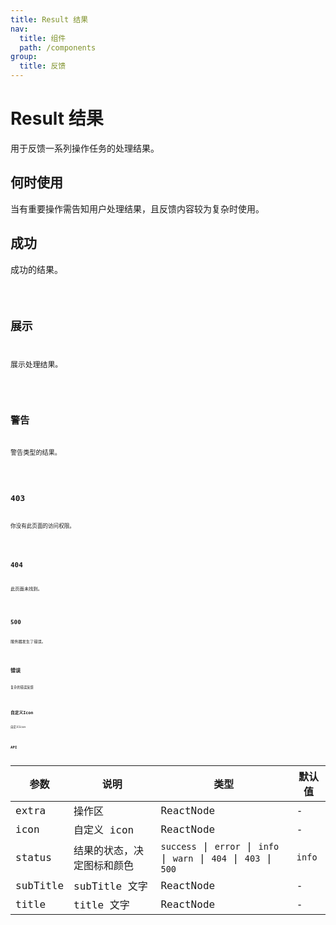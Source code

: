 ```yaml
---
title: Result 结果
nav:
  title: 组件
  path: /components
group:
  title: 反馈
---
```


# Result 结果

用于反馈一系列操作任务的处理结果。

## 何时使用

当有重要操作需告知用户处理结果，且反馈内容较为复杂时使用。

## 成功

成功的结果。

<code src="./demo/success.tsx"/>

## 展示

展示处理结果。

<code src="./demo/info.tsx"/>

## 警告

警告类型的结果。

<code src="./demo/warn.tsx">

## 403

你没有此页面的访问权限。

<code src="./demo/cannotAccess.tsx">

## 404

此页面未找到。

<code src="./demo/notFound.tsx"/>

## 500 

服务器发生了错误。

<code src="./demo/serverError.tsx"/>

## 错误

复杂的错误反馈

<code src="./demo/error.tsx"/>

## 自定义Icon

自定义Icon

<code src="./demo/custom.tsx"/>

## API

| 参数 | 说明 | 类型 | 默认值 |
| --- | --- | --- | --- |
| extra | 操作区 | ReactNode | - |
| icon | 自定义 icon | ReactNode | - |
| status | 结果的状态，决定图标和颜色 | `success` \| `error` \| `info` \| `warn` \| `404` \| `403` \| `500` | `info` |
| subTitle | subTitle 文字 | ReactNode | - |
| title | title 文字 | ReactNode | - |
